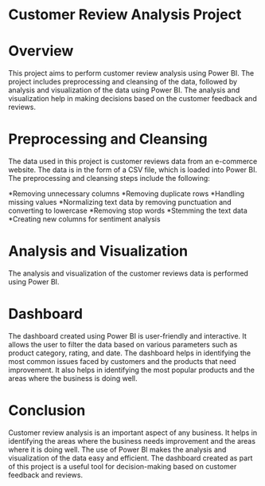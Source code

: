 # Customer Review Analysis Project
# Overview
This project aims to perform customer review analysis using Power BI. The project includes preprocessing and cleansing of the data, followed by analysis and visualization of the data using Power BI. The analysis and visualization help in making decisions based on the customer feedback and reviews.

# Preprocessing and Cleansing
The data used in this project is customer reviews data from an e-commerce website. The data is in the form of a CSV file, which is loaded into Power BI. The preprocessing and cleansing steps include the following:

*Removing unnecessary columns
*Removing duplicate rows
*Handling missing values
*Normalizing text data by removing punctuation and converting to lowercase
*Removing stop words
*Stemming the text data
*Creating new columns for sentiment analysis
# Analysis and Visualization
The analysis and visualization of the customer reviews data is performed using Power BI.


# Dashboard
The dashboard created using Power BI is user-friendly and interactive. It allows the user to filter the data based on various parameters such as product category, rating, and date. The dashboard helps in identifying the most common issues faced by customers and the products that need improvement. It also helps in identifying the most popular products and the areas where the business is doing well.

# Conclusion
Customer review analysis is an important aspect of any business. It helps in identifying the areas where the business needs improvement and the areas where it is doing well. The use of Power BI makes the analysis and visualization of the data easy and efficient. The dashboard created as part of this project is a useful tool for decision-making based on customer feedback and reviews.
